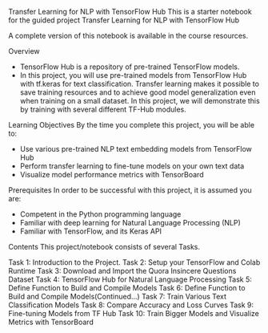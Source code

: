 Transfer Learning for NLP with TensorFlow Hub
This is a starter notebook for the guided project Transfer Learning for NLP with TensorFlow Hub

A complete version of this notebook is available in the course resources.

Overview
 * TensorFlow Hub is a repository of pre-trained TensorFlow models.
 * In this project, you will use pre-trained models from TensorFlow Hub with tf.keras for text classification. Transfer learning makes it possible to save training resources and to achieve good model generalization even when training on a small dataset. In this project, we will demonstrate this by training with several different TF-Hub modules.

Learning Objectives
 By the time you complete this project, you will be able to:

 * Use various pre-trained NLP text embedding models from TensorFlow Hub
 * Perform transfer learning to fine-tune models on your own text data
 * Visualize model performance metrics with TensorBoard
 
Prerequisites
 In order to be successful with this project, it is assumed you are:

 * Competent in the Python programming language
 * Familiar with deep learning for Natural Language Processing (NLP)
 * Familiar with TensorFlow, and its Keras API
 
Contents
This project/notebook consists of several Tasks.

Task 1: Introduction to the Project.
Task 2: Setup your TensorFlow and Colab Runtime
Task 3: Download and Import the Quora Insincere Questions Dataset
Task 4: TensorFlow Hub for Natural Language Processing
Task 5: Define Function to Build and Compile Models
Task 6: Define Function to Build and Compile Models(Continued...)
Task 7: Train Various Text Classification Models
Task 8: Compare Accuracy and Loss Curves
Task 9: Fine-tuning Models from TF Hub
Task 10: Train Bigger Models and Visualize Metrics with TensorBoard
